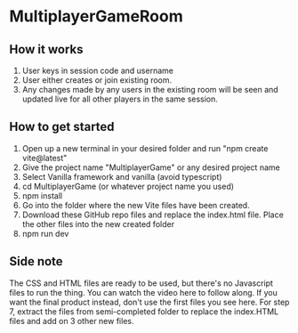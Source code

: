 # MultiplayerGameRoom

## How it works
1. User keys in session code and username
2. User either creates or join existing room.
3. Any changes made by any users in the existing room will be seen and updated live for all other players in the same session.

## How to get started
1. Open up a new terminal in your desired folder and run "npm create vite@latest"
2. Give the project name "MultiplayerGame" or any desired project name
3. Select Vanilla framework and vanilla (avoid typescript)
4. cd MultiplayerGame (or whatever project name you used)
5. npm install
6. Go into the folder where the new Vite files have been created.
7. Download these GitHub repo files and replace the index.html file. Place the other files into the new created folder
8. npm run dev

## Side note
The CSS and HTML files are ready to be used, but there's no Javascript files to run the thing. You can watch the video here to follow along. If you want the final product instead, don't use the first files you see here. For step 7, extract the files from semi-completed folder to replace the index.HTML files and add on 3 other new files.
